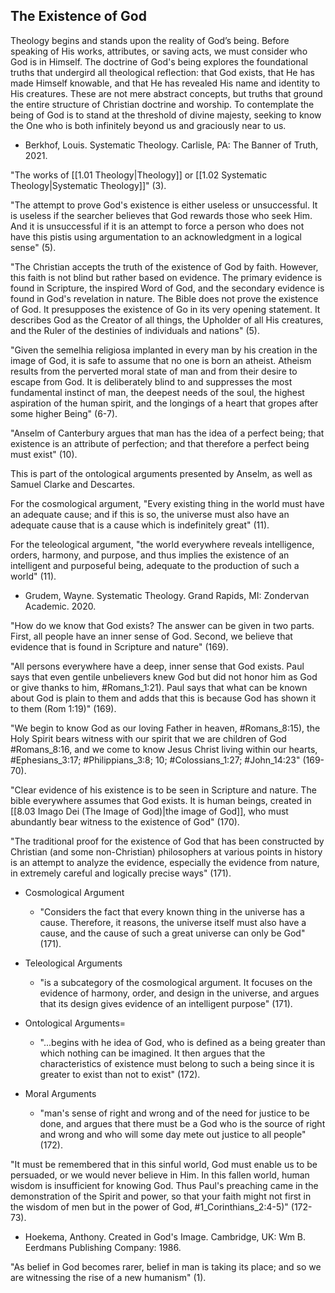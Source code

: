 ## The Existence of God

Theology begins and stands upon the reality of God’s being. Before speaking of His works, attributes, or saving acts, we must consider who God is in Himself. The doctrine of God's being explores the foundational truths that undergird all theological reflection: that God exists, that He has made Himself knowable, and that He has revealed His name and identity to His creatures. These are not mere abstract concepts, but truths that ground the entire structure of Christian doctrine and worship. To contemplate the being of God is to stand at the threshold of divine majesty, seeking to know the One who is both infinitely beyond us and graciously near to us.

- Berkhof, Louis. Systematic Theology. Carlisle, PA: The Banner of Truth, 2021.

"The works of [[1.01 Theology|Theology]] or [[1.02 Systematic Theology|Systematic Theology]]" (3).

"The attempt to prove God's existence is either useless or unsuccessful. It is useless if the searcher believes that God rewards those who seek Him. And it is unsuccessful if it is an attempt to force a person who does not have this pistis using argumentation to an acknowledgment in a logical sense" (5).

"The Christian accepts the truth of the existence of God by faith. However, this faith is not blind but rather based on evidence. The primary evidence is found in Scripture, the inspired Word of God, and the secondary evidence is found in God's revelation in nature. The Bible does not prove the existence of God. It presupposes the existence of Go in its very opening statement. It describes God as the Creator of all things, the Upholder of all His creatures, and the Ruler of the destinies of individuals and nations" (5).

"Given the semelhia religiosa implanted in every man by his creation in the image of God, it is safe to assume that no one is born an atheist. Atheism results from the perverted moral state of man and from their desire to escape from God. It is deliberately blind to and suppresses the most fundamental instinct of man, the deepest needs of the soul, the highest aspiration of the human spirit, and the longings of a heart that gropes after some higher Being" (6-7).

"Anselm of Canterbury argues that man has the idea of a perfect being; that existence is an attribute of perfection; and that therefore a perfect being must exist" (10).

This is part of the ontological arguments presented by Anselm, as well as Samuel Clarke and Descartes.

For the cosmological argument, "Every existing thing in the world must have an adequate cause; and if this is so, the universe must also have an adequate cause that is a cause which is indefinitely great" (11).

For the teleological argument, "the world everywhere reveals intelligence, orders, harmony, and purpose, and thus implies the existence of an intelligent and purposeful being, adequate to the production of such a world" (11).

- Grudem, Wayne. Systematic Theology. Grand Rapids, MI: Zondervan Academic. 2020.

"How do we know that God exists? The answer can be given in two parts. First, all people have an inner sense of God. Second, we believe that evidence that is found in Scripture and nature" (169).

"All persons everywhere have a deep, inner sense that God exists. Paul says that even gentile unbelievers knew God but did not honor him as God or give thanks to him, #Romans_1:21). Paul says that what can be known about God is plain to them and adds that this is because God has shown it to them (Rom 1:19)" (169).

"We begin to know God as our loving Father in heaven, #Romans_8:15), the Holy Spirit bears witness with our spirit that we are children of God #Romans_8:16, and we come to know Jesus Christ living within our hearts, #Ephesians_3:17; #Philippians_3:8; 10; #Colossians_1:27; #John_14:23" (169-70).

"Clear evidence of his existence is to be seen in Scripture and nature. The bible everywhere assumes that God exists. It is human beings, created in [[8.03 Imago Dei (The Image of God)|the image of God]], who must abundantly bear witness to the existence of God" (170).

"The traditional proof for the existence of God that has been constructed by Christian (and some non-Christian) philosophers at various points in history is an attempt to analyze the evidence, especially the evidence from nature, in extremely careful and logically precise ways" (171).

- Cosmological Argument
	- "Considers the fact that every known thing in the universe has a cause. Therefore, it reasons, the universe itself must also have a cause, and the cause of such a great universe can only be God" (171).

- Teleological Arguments
	- "is a subcategory of the cosmological argument. It focuses on the evidence of harmony, order, and design in the universe, and argues that its design gives evidence of an intelligent purpose" (171).

- Ontological Arguments=
	- "...begins with he idea of God, who is defined as a being greater than which nothing can be imagined. It then argues that the characteristics of existence must belong to such a being since it is greater to exist than not to exist" (172).

- Moral Arguments
	- "man's sense of right and wrong and of the need for justice to be done, and argues that there must be a God who is the source of right and wrong and who will some day mete out justice to all people" (172).

"It must be remembered that in this sinful world, God must enable us to be persuaded, or we would never believe in Him. In this fallen world, human wisdom is insufficient for knowing God. Thus Paul's preaching came in the demonstration of the Spirit and power, so that your faith might not first in the wisdom of men but in the power of God, #1_Corinthians_2:4-5)" (172-73).

- Hoekema, Anthony. Created in God's Image. Cambridge, UK: Wm B. Eerdmans Publishing Company: 1986.

"As belief in God becomes rarer, belief in man is taking its place; and so we are witnessing the rise of a new humanism" (1).